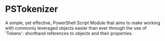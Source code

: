 # PSTokenizer
A simple, yet effective, PowerShell Script Module that aims to make working with commonly leveraged objects easier than ever through the use of 'Tokens': shorthand references to objects and their properties.
